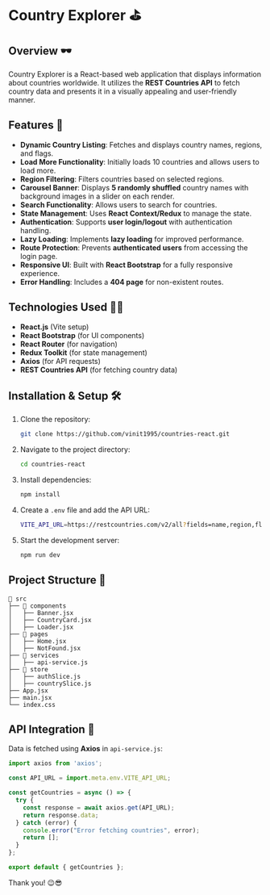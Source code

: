 # Country Explorer ⛳

## Overview 🕶
Country Explorer is a React-based web application that displays information about countries worldwide. It utilizes the **REST Countries API** to fetch country data and presents it in a visually appealing and user-friendly manner.

## **Features 🚀**  
- **Dynamic Country Listing**: Fetches and displays country names, regions, and flags.  
- **Load More Functionality**: Initially loads 10 countries and allows users to load more.  
- **Region Filtering**: Filters countries based on selected regions.  
- **Carousel Banner**: Displays **5 randomly shuffled** country names with background images in a slider on each render.  
- **Search Functionality**: Allows users to search for countries.  
- **State Management**: Uses **React Context/Redux** to manage the state.  
- **Authentication**: Supports **user login/logout** with authentication handling.  
- **Lazy Loading**: Implements **lazy loading** for improved performance.  
- **Route Protection**: Prevents **authenticated users** from accessing the login page.  
- **Responsive UI**: Built with **React Bootstrap** for a fully responsive experience.  
- **Error Handling**: Includes a **404 page** for non-existent routes.  

## Technologies Used 👩‍💻
- **React.js** (Vite setup)
- **React Bootstrap** (for UI components)
- **React Router** (for navigation)
- **Redux Toolkit** (for state management)
- **Axios** (for API requests)
- **REST Countries API** (for fetching country data)

## Installation & Setup 🛠
1. Clone the repository:
   ```sh
   git clone https://github.com/vinit1995/countries-react.git
   ```
2. Navigate to the project directory:
   ```sh
   cd countries-react
   ```
3. Install dependencies:
   ```sh
   npm install
   ```
4. Create a `.env` file and add the API URL:
   ```sh
   VITE_API_URL=https://restcountries.com/v2/all?fields=name,region,flag
   ```
5. Start the development server:
   ```sh
   npm run dev
   ```

## Project Structure 🎄
```
📂 src
├── 📂 components
│   ├── Banner.jsx
│   ├── CountryCard.jsx
│   ├── Loader.jsx
├── 📂 pages
│   ├── Home.jsx
│   ├── NotFound.jsx
├── 📂 services
│   ├── api-service.js
├── 📂 store
│   ├── authSlice.js
│   ├── countrySlice.js
├── App.jsx
├── main.jsx
└── index.css
```

## API Integration 🎯
Data is fetched using **Axios** in `api-service.js`:
```javascript
import axios from 'axios';

const API_URL = import.meta.env.VITE_API_URL;

const getCountries = async () => {
  try {
    const response = await axios.get(API_URL);
    return response.data;
  } catch (error) {
    console.error("Error fetching countries", error);
    return [];
  }
};

export default { getCountries };
```
Thank you! 😉😎
